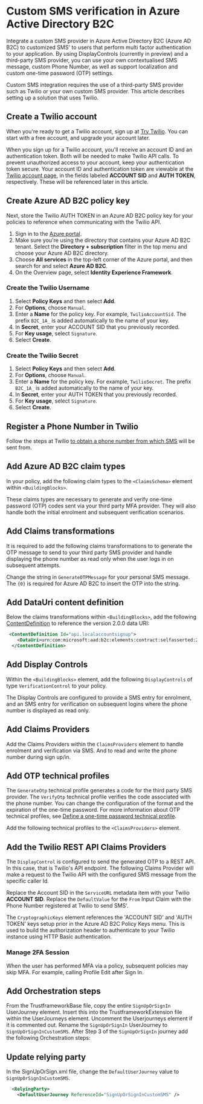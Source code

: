 # Custom SMS verification in Azure Active Directory B2C

Integrate a custom SMS provider in Azure Active Directory B2C (Azure AD B2C) to customized SMS' to users that perform multi factor authentication to your application. By using DisplayControls (currently in preview) and a third-party SMS provider, you can use your own contextualised SMS message, custom Phone Number, as well as support localization and custom one-time password (OTP) settings.

Custom SMS integration requires the use of a third-party SMS provider such as Twilio or your own custom SMS provider. This article describes setting up a solution that uses Twilio.

## Create a Twilio account
When you're ready to get a Twilio account, sign up at [Try Twilio](https://www.twilio.com/docs/usage/tutorials/how-to-use-your-free-trial-account#sign-up-for-your-free-twilio-trial). You can start with a free account, and upgrade your account later.

When you sign up for a Twilio account, you'll receive an account ID and an authentication token. Both will be needed to make Twilio API calls. To prevent unauthorized access to your account, keep your authentication token secure. Your account ID and authentication token are viewable at the [Twilio account page](https://www.twilio.com/console), in the fields labeled **ACCOUNT SID** and **AUTH TOKEN**, respectively. These will be referenced later in this article.

## Create Azure AD B2C policy key

Next, store the Twilio AUTH TOKEN in an Azure AD B2C policy key for your policies to reference when communicating with the Twilio API.

1. Sign in to the [Azure portal](https://portal.azure.com/).
1. Make sure you're using the directory that contains your Azure AD B2C tenant. Select the **Directory + subscription** filter in the top menu and choose your Azure AD B2C directory.
1. Choose **All services** in the top-left corner of the Azure portal, and then search for and select **Azure AD B2C**.
1. On the Overview page, select **Identity Experience Framework**.

### Create the Twilio Username
1. Select **Policy Keys** and then select **Add**.
1. For **Options**, choose `Manual`.
1. Enter a **Name** for the policy key. For example, `TwilioAccountSid`. The prefix `B2C_1A_` is added automatically to the name of your key.
1. In **Secret**, enter your ACCOUNT SID that you previously recorded.
1. For **Key usage**, select `Signature`.
1. Select **Create**.

### Create the Twilio Secret
1. Select **Policy Keys** and then select **Add**.
1. For **Options**, choose `Manual`.
1. Enter a **Name** for the policy key. For example, `TwilioSecret`. The prefix `B2C_1A_` is added automatically to the name of your key.
1. In **Secret**, enter your AUTH TOKEN that you previously recorded.
1. For **Key usage**, select `Signature`.
1. Select **Create**.

## Register a Phone Number in Twilio
Follow the steps at Twilio [to obtain a phone number from which SMS](https://www.twilio.com/docs/usage/tutorials/how-to-use-your-free-trial-account#get-your-first-twilio-phone-number) will be sent from.

## Add Azure AD B2C claim types

In your policy, add the following claim types to the `<ClaimsSchema>` element within `<BuildingBlocks>`.

These claims types are necessary to generate and verify one-time password (OTP) codes sent via your third party MFA provider.
They will also handle both the initial enrolment and subsequent verification scenarios.

## Add Claims transformations

It is required to add the following claims transformations to to generate the OTP message to send to your third party SMS provider and handle displaying the phone number as read only when the user logs in on subsequent attempts.

Change the string in `GenerateOTPMessage` for your personal SMS message. The `{0}` is required for Azure AD B2C to insert the OTP into the string.

## Add DataUri content definition

Below the claims transformations within `<BuildingBlocks>`, add the following [ContentDefinition](contentdefinitions.md) to reference the version 2.0.0 data URI:

```xml
 <ContentDefinition Id="api.localaccountsignup">
    <DataUri>urn:com:microsoft:aad:b2c:elements:contract:selfasserted:2.0.0</DataUri>
  </ContentDefinition>
```

## Add Display Controls
Within the `<BuildingBlocks>` element, add the following `DisplayControls` of type `VerificationControl` to your policy.

The Display Controls are configured to provide a SMS entry for enrolment, and an SMS entry for verification on subsequent logins where the phone number is displayed as read only.

## Add Claims Providers

Add the Claims Providers within the `ClaimsProviders` element to handle enrolment and verification via SMS.
And to read and write the phone number during sign up/in.
## Add OTP technical profiles

The `GenerateOtp` technical profile generates a code for the third party SMS provider. The `VerifyOtp` technical profile verifies the code associated with the phone number. You can change the configuration of the format and the expiration of the one-time password. For more information about OTP technical profiles, see [Define a one-time password technical profile](one-time-password-technical-profile.md).

Add the following technical profiles to the `<ClaimsProviders>` element.

## Add the Twilio REST API Claims Providers

The `DisplayControl` is configured to send the generated OTP to a REST API. In this case, that is Twilio's API endpoint. The following Claims Provider will make a request to the Twilio API with the configured SMS message from the specific caller Id. 

Replace the Account SID in the `ServiceURL` metadata item with your Twilio **ACCOUNT SID**.
Replace the `DefaultValue` for the `From` Input Claim with the Phone Number registered at Twilio to send SMS'.

The `CryptographicKeys` element references the 'ACCOUNT SID' and 'AUTH TOKEN' keys setup prior in the Azure AD B2C Policy Keys menu. This is used to build the authorization header to authenticate to your Twilio instance using HTTP Basic authentication.

### Manage 2FA Session 
When the user has performed MFA via a policy, subsequent policies may skip MFA. For example, calling Profile Edit after Sign In.

## Add Orchestration steps
From the TrustframeworkBase file, copy the entire `SignUpOrSignIn` UserJourney element. Insert this into the TrustframeworkExtension file within the UserJourneys element. Uncomment the Userjourneys element if it is commented out.
Rename the `SignUpOrSignIn` UserJourney to `SignUpOrSignInCustomSMS`.
After Step 3 of the `SignUpOrSignIn` journey add the following Orchestration steps:

## Update relying party

In the SignUpOrSign.xml file, change the `DefaultUserJourney` value to `SignUpOrSignInCustomSMS`.

```xml
  <RelyingParty>
    <DefaultUserJourney ReferenceId="SignUpOrSignInCustomSMS" />
```
